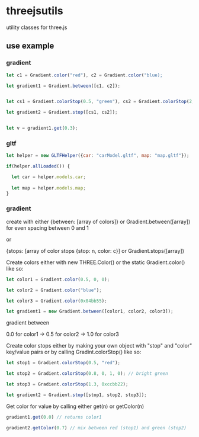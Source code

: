 # threejsutils

utility classes for three.js

## use example

### gradient

```javascript
let c1 = Gradient.color("red"), c2 = Gradient.color("blue);

let gradient1 = Gradient.between([c1, c2]);


let cs1 = Gradient.colorStop(0.5, "green"), cs2 = Gradient.colorStop(2, "yellow");

let gradient2 = Gradient.stop([cs1, cs2]);


let v = gradient1.get(0.3);
```

### gltf

```javascript
let helper = new GLTFHelper({car: "carModel.gltf", map: "map.gltf"});

if(helper.allLoaded()) {

  let car = helper.models.car;
  
  let map = helper.models.map;
}
```

### gradient

create with either {between: [array of colors]} or Gradient.between([array]) for even spacing between 0 and 1

or

{stops: [array of color stops {stop: n, color: c}] or Gradient.stops([array])


Create colors either with new THREE.Color() or the static Gradient.color() like so:

```javascript
let color1 = Gradient.color(0.5, 0, 0);

let color2 = Gradient.color("blue");

let color3 = Gradient.color(0x04bb55);

let gradient1 = new Gradient.between([color1, color2, color3]); 
```

gradient between 

0.0 for color1 -> 0.5 for color2 -> 1.0 for color3


Create color stops either by making your own object with "stop" and "color" key/value pairs or by calling Gradint.colorStop() like so:

```javascript
let stop1 = Gradient.colorStop(0.5, "red");

let stop2 = Gradient.colorStop(0.8, 0, 1, 0); // bright green

let stop3 = Gradient.colorStop(1.3, 0xccbb22);

let gradient2 = Gradient.stop([stop1, stop2, stop3]);
```

Get color for value by calling either get(n) or getColor(n)

```javascript
gradient1.get(0.0) // returns color1

gradient2.getColor(0.7) // mix between red (stop1) and green (stop2)
```
